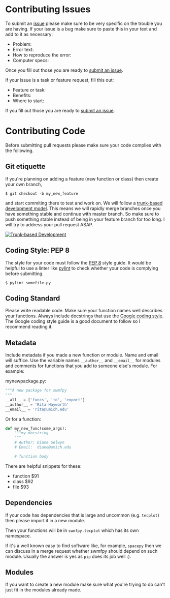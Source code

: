 Contributing Issues
===================

To submit an [issue](https://gitlab.umich.edu/swmf_software/swmfpy/issues) please make sure to be very specific on the trouble you are having. If your issue is a bug make sure to paste this in your text and add to it as necessary:

- Problem:
- Error text:
- How to reproduce the error:
- Computer specs:

Once you fill out those you are ready to [submit an issue](https://gitlab.umich.edu/swmf_software/swmfpy/issues).

If your issue is a task or feature request, fill this out:

- Feature or task:
- Benefits:
- Where to start:

If you fill out those you are ready to [submit an issue](https://gitlab.umich.edu/swmf_software/swmfpy/issues).

Contributing Code
=================

Before submitting pull requests please make sure your code complies with the following.

Git etiquette
-------------

If you're planning on adding a feature (new function or class) then create your own branch,

```shell
$ git checkout -b my_new_feature
```

and start commiting there to test and work on. We will follow a [trunk-based development model](https://youtu.be/ykZbBD-CmP8). This means we will rapidly merge branches once you have something stable and continue with master branch. So make sure to push something stable instead of being in your feature branch for too long. I will try to address your pull request ASAP.

[![Trunk-based Development](http://img.youtube.com/vi/ykZbBD-CmP8/0.jpg)](https://www.youtube.com/watch?v=ykZbBD-CmP8 "Trunk-based Development")

Coding Style: PEP 8
-------------------

The style for your code must follow the [PEP 8](https://www.python.org/dev/peps/pep-0008/) style guide. It would be helpful to use a linter like [pylint](https://pylint.org) to check whether your code is complying before submitting.

```shell
$ pylint somefile.py
```

Coding Standard
---------------

Please write readable code. Make sure your function names well describes your functions. Always include docstrings that use the [Google coding style](http://google.github.io/styleguide/pyguide.html#381-docstrings). The Google coding style guide is a good document to follow so I recommend reading it.

Metadata
--------

Include metadata if you made a new function or module. Name and email will suffice. Use the variable names `__author__` and `__email__` for modules and comments for functions that you add to someone else's module. For example:

mynewpackage.py:

```python
"""A new package for swmfpy
"""
__all__ = ['funcs', 'to', 'export']
__author__ = 'Rita Hayworth'
__email__ = 'rita@umich.edu'
```

Or for a function:
```python
def my_new_func(some_args):
    """my docstring
    """
    # Author: Diane Selwyn
    # Email:  diane@umich.edu

    # function body
```

There are helpful snippets for these:

- function $91
- class $92
- file $93

Dependencies
------------

If your code has dependencies that is large and uncommon (e.g. `tecplot`) then please import it in a new module.

Then your functions will be in `swmfpy.tecplot` which has its own namespace.

If it's a well known easy to find software like, for example, `spacepy` then we can discuss in a merge request whether swmfpy should depend on such module. Usually the answer is yes as `pip` does its job well :).

Modules
-------

If you want to create a new module make sure what you're trying to do can't just fit in the modules already made.
